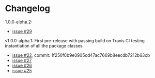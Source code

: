 # Changelog

1.0.0-alpha.2:

- [issue #29](https://github.com/WebDevJLProjectsOrg/FrameworkMvc/issues/29)

v1.0.0-alpha.1: First pre-release with passing build on Travis CI testing instantiation of all the package classes.

- [issue #22](https://github.com/WebDevJLProjectsOrg/FrameworkMvc/issues/22), commit: 1f250f0b9e0905cd47ac7609b8eecdb7212b63cb
- [issue #27](https://github.com/WebDevJLProjectsOrg/FrameworkMvc/issues/27)
- [issue #26](https://github.com/WebDevJLProjectsOrg/FrameworkMvc/issues/26)
- [issue #25](https://github.com/WebDevJLProjectsOrg/FrameworkMvc/issues/25)
